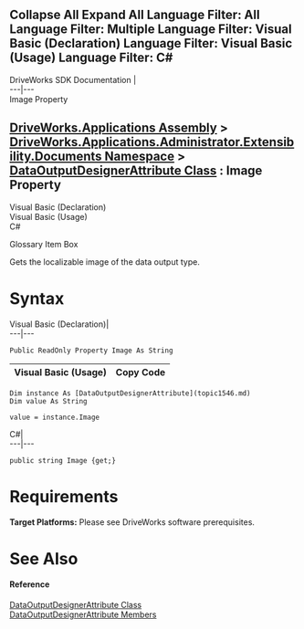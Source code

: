 Collapse All Expand All Language Filter: All  Language Filter: Multiple  Language Filter: Visual Basic (Declaration) Language Filter: Visual Basic (Usage) Language Filter: C#  
---  
DriveWorks SDK Documentation  |   
---|---  
Image Property   
  
[DriveWorks.Applications Assembly](topic13.md) > [DriveWorks.Applications.Administrator.Extensibility.Documents Namespace](topic1507.md) > [DataOutputDesignerAttribute Class](topic1546.md) : Image Property  
---  
  
Visual Basic (Declaration)    
Visual Basic (Usage)    
C# 

Glossary Item Box

Gets the localizable image of the data output type. 

# Syntax

Visual Basic (Declaration)|   
---|---  
      
    
    Public ReadOnly Property Image As String  
  
Visual Basic (Usage)| Copy Code  
---|---  
      
    
    Dim instance As [DataOutputDesignerAttribute](topic1546.md)
    Dim value As String
     
    value = instance.Image  
  
C#|   
---|---  
      
    
    public string Image {get;}  
  
# Requirements

**Target Platforms:** Please see DriveWorks software prerequisites.

# See Also

#### Reference

[DataOutputDesignerAttribute Class](topic1546.md)   
[DataOutputDesignerAttribute Members](topic1547.md)


